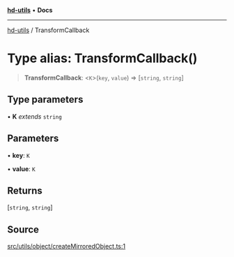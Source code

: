 [**hd-utils**](../README.md) • **Docs**

***

[hd-utils](../globals.md) / TransformCallback

# Type alias: TransformCallback()

> **TransformCallback**: \<`K`\>(`key`, `value`) => [`string`, `string`]

## Type parameters

• **K** *extends* `string`

## Parameters

• **key**: `K`

• **value**: `K`

## Returns

[`string`, `string`]

## Source

[src/utils/object/createMirroredObject.ts:1](https://github.com/AhmadHddad/h-utils/blob/f7bb9ae71f981ffef49079271b9540862594b7e6/src/utils/object/createMirroredObject.ts#L1)
